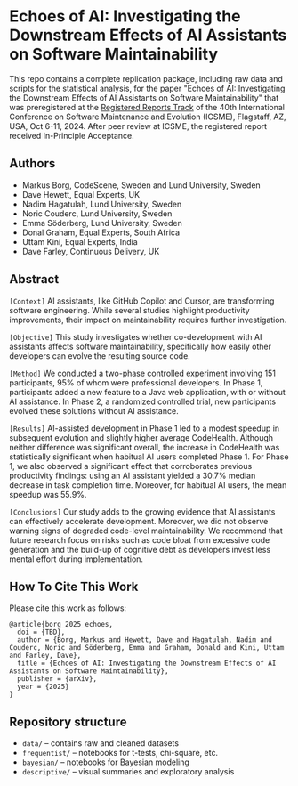 # Echoes of AI: Investigating the Downstream Effects of AI Assistants on Software Maintainability

This repo contains a complete replication package, including raw data and scripts for the statistical analysis, for the paper "Echoes of AI: Investigating the Downstream Effects of AI Assistants on Software Maintainability" that was preregistered at the [Registered Reports Track](https://conf.researchr.org/track/icsme-2024/icsme-2024-registered-reports-track) of the 40th International Conference on Software Maintenance and Evolution (ICSME), Flagstaff, AZ, USA, Oct 6-11, 2024. After peer review at ICSME, the registered report received In-Principle Acceptance.

## Authors
- Markus Borg, CodeScene, Sweden and Lund University, Sweden
- Dave Hewett, Equal Experts, UK
- Nadim Hagatulah, Lund University, Sweden
- Noric Couderc, Lund University, Sweden
- Emma Söderberg, Lund University, Sweden
- Donal Graham, Equal Experts, South Africa
- Uttam Kini, Equal Experts, India
- Dave Farley, Continuous Delivery, UK

## Abstract
`[Context]` AI assistants, like GitHub Copilot and Cursor, are transforming software engineering. While several studies highlight productivity improvements, their impact on maintainability requires further investigation. 

`[Objective]` This study investigates whether co-development with AI assistants affects software maintainability, specifically how easily other developers can evolve the resulting source code. 

`[Method]` We conducted a two-phase controlled experiment involving 151 participants, 95% of whom were professional developers. In Phase 1, participants added a new feature to a Java web application, with or without AI assistance. In Phase 2, a randomized controlled trial, new participants evolved these solutions without AI assistance. 

`[Results]` AI-assisted development in Phase 1 led to a modest speedup in subsequent evolution and slightly higher average CodeHealth. Although neither difference was significant overall, the increase in CodeHealth was statistically significant when habitual AI users completed Phase 1. For Phase 1, we also observed a significant effect that corroborates previous productivity findings: using an AI assistant yielded a 30.7% median decrease in task completion time. Moreover, for habitual AI users, the mean speedup was 55.9%. 

`[Conclusions]` Our study adds to the growing evidence that AI assistants can effectively accelerate development. Moreover, we did not observe warning signs of degraded code-level maintainability. We recommend that future research focus on risks such as code bloat from excessive code generation and the build-up of cognitive debt as developers invest less mental effort during implementation.

## How To Cite This Work
Please cite this work as follows:

```
@article{borg_2025_echoes,
  doi = {TBD},
  author = {Borg, Markus and Hewett, Dave and Hagatulah, Nadim and Couderc, Noric and Söderberg, Emma and Graham, Donald and Kini, Uttam and Farley, Dave},  
  title = {Echoes of AI: Investigating the Downstream Effects of AI Assistants on Software Maintainability},
  publisher = {arXiv},
  year = {2025}
}
```

## Repository structure

- `data/` – contains raw and cleaned datasets
- `frequentist/` – notebooks for t-tests, chi-square, etc.
- `bayesian/` – notebooks for Bayesian modeling
- `descriptive/` – visual summaries and exploratory analysis
